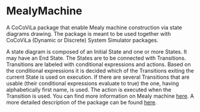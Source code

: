 # MealyMachine
A CoCoViLa package that enable Mealy machine construction via state diagrams drawing. 
The package is meant to be used together with CoCoViLa (Dynamic or Discrete) 
System Simulator packages.

A state diagram is composed of an Initial State and one or more States. It may have an End State. 
The States are to be connected with Transitions. Transitions are labeled with conditional 
expressions and actions. Based on the conditional expressions it is decided which of the 
Transitions exiting the current State is used on execution. If there are several 
Transitions that are usable (their conditional expressions evaluate to true) the one, 
having alphabetically first name, is used. The action is executed when the Transition is used.
You can find more information on Mealy machine [here](http://en.wikipedia.org/wiki/Mealy_machine). 
A more detailed description of the package can be found [here](https://github.com/CoCoViLa/MealyMachine/wiki).